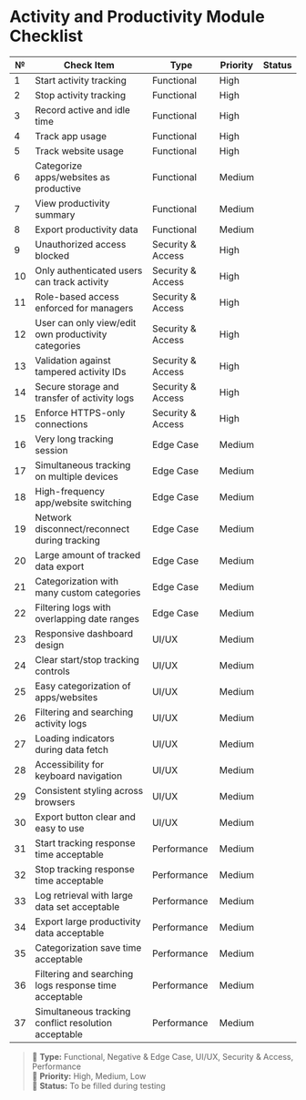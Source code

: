 # Activity and Productivity Module Checklist

| №  | Check Item                                              | Type                   | Priority | Status |
|----|----------------------------------------------------------|------------------------|----------|--------|
| 1  | Start activity tracking                                  | Functional             | High     |        |
| 2  | Stop activity tracking                                   | Functional             | High     |        |
| 3  | Record active and idle time                              | Functional             | High     |        |
| 4  | Track app usage                                          | Functional             | High     |        |
| 5  | Track website usage                                      | Functional             | High     |        |
| 6  | Categorize apps/websites as productive                   | Functional             | Medium   |        |
| 7  | View productivity summary                                | Functional             | Medium   |        |
| 8  | Export productivity data                                 | Functional             | Medium   |        |
| 9  | Unauthorized access blocked                              | Security & Access      | High     |        |
| 10 | Only authenticated users can track activity              | Security & Access      | High     |        |
| 11 | Role-based access enforced for managers                  | Security & Access      | High     |        |
| 12 | User can only view/edit own productivity categories      | Security & Access      | High     |        |
| 13 | Validation against tampered activity IDs                 | Security & Access      | High     |        |
| 14 | Secure storage and transfer of activity logs             | Security & Access      | High     |        |
| 15 | Enforce HTTPS-only connections                           | Security & Access      | High     |        |
| 16 | Very long tracking session                               | Edge Case              | Medium   |        |
| 17 | Simultaneous tracking on multiple devices                | Edge Case              | Medium   |        |
| 18 | High-frequency app/website switching                     | Edge Case              | Medium   |        |
| 19 | Network disconnect/reconnect during tracking             | Edge Case              | Medium   |        |
| 20 | Large amount of tracked data export                      | Edge Case              | Medium   |        |
| 21 | Categorization with many custom categories               | Edge Case              | Medium   |        |
| 22 | Filtering logs with overlapping date ranges              | Edge Case              | Medium   |        |
| 23 | Responsive dashboard design                              | UI/UX                  | Medium   |        |
| 24 | Clear start/stop tracking controls                       | UI/UX                  | Medium   |        |
| 25 | Easy categorization of apps/websites                     | UI/UX                  | Medium   |        |
| 26 | Filtering and searching activity logs                    | UI/UX                  | Medium   |        |
| 27 | Loading indicators during data fetch                     | UI/UX                  | Medium   |        |
| 28 | Accessibility for keyboard navigation                    | UI/UX                  | Medium   |        |
| 29 | Consistent styling across browsers                       | UI/UX                  | Medium   |        |
| 30 | Export button clear and easy to use                      | UI/UX                  | Medium   |        |
| 31 | Start tracking response time acceptable                  | Performance            | Medium   |        |
| 32 | Stop tracking response time acceptable                   | Performance            | Medium   |        |
| 33 | Log retrieval with large data set acceptable             | Performance            | Medium   |        |
| 34 | Export large productivity data acceptable                 | Performance            | Medium   |        |
| 35 | Categorization save time acceptable                      | Performance            | Medium   |        |
| 36 | Filtering and searching logs response time acceptable    | Performance            | Medium   |        |
| 37 | Simultaneous tracking conflict resolution acceptable     | Performance            | Medium   |        |

> 🔹 **Type:** Functional, Negative & Edge Case, UI/UX, Security & Access, Performance  
> 🔸 **Priority:** High, Medium, Low  
> 🔘 **Status:** To be filled during testing